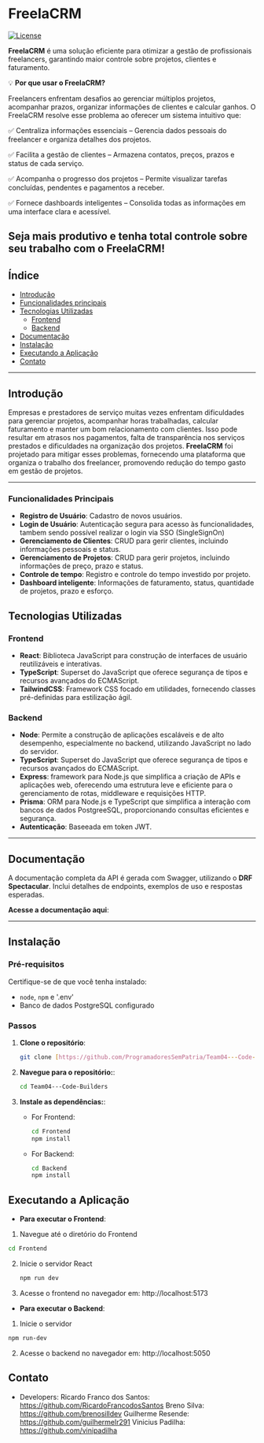 # **FreelaCRM**
<a href="https://packagist.org/packages/laravel/framework"><img src="https://img.shields.io/packagist/l/laravel/framework" alt="License"></a>

**FreelaCRM** é uma solução eficiente para otimizar a gestão de profissionais freelancers, garantindo maior controle sobre projetos, clientes e faturamento.

💡 **Por que usar o FreelaCRM?**

Freelancers enfrentam desafios ao gerenciar múltiplos projetos, acompanhar prazos, organizar informações de clientes e calcular ganhos. O FreelaCRM resolve esse problema ao oferecer um sistema intuitivo que:

✅ Centraliza informações essenciais – Gerencia dados pessoais do freelancer e organiza detalhes dos projetos.

✅ Facilita a gestão de clientes – Armazena contatos, preços, prazos e status de cada serviço.

✅ Acompanha o progresso dos projetos – Permite visualizar tarefas concluídas, pendentes e pagamentos a receber.

✅ Fornece dashboards inteligentes – Consolida todas as informações em uma interface clara e acessível.

Seja mais produtivo e tenha total controle sobre seu trabalho com o FreelaCRM!
---

## Índice

- [Introdução](#introdução)
- [Funcionalidades principais](#funcionalidades-principais)
- [Tecnologias Utilizadas](#tecnologias-utilizadas)
  - [Frontend](#frontend)
  - [Backend](#backend)
- [Documentação](#documentação)
- [Instalação](#instalação)
- [Executando a Aplicação](#executando-a-aplicação)
- [Contato](#contato)

---

## Introdução

Empresas e prestadores de serviço muitas vezes enfrentam dificuldades para gerenciar projetos, acompanhar horas trabalhadas, calcular faturamento e manter um bom relacionamento com clientes. Isso pode resultar em atrasos nos pagamentos, falta de transparência nos serviços prestados e dificuldades na organização dos projetos.
**FreelaCRM** foi projetado para mitigar esses problemas, fornecendo uma plataforma que organiza o trabalho dos freelancer, promovendo redução do tempo gasto em gestão de projetos.

---

### **Funcionalidades Principais**

- **Registro de Usuário**: Cadastro de novos usuários.
- **Login de Usuário**: Autenticação segura para acesso às funcionalidades, tambem sendo possível realizar o login via SSO (SingleSignOn)
- **Gerenciamento de Clientes**: CRUD para gerir clientes, incluindo informações pessoais e status.
- **Gerenciamento de Projetos**: CRUD para gerir projetos, incluindo informações de preço, prazo e status.
- **Controle de tempo**: Registro e controle do tempo investido por projeto.
- **Dashboard inteligente**: Informações de faturamento, status, quantidade de projetos, prazo e esforço.

## Tecnologias Utilizadas

### **Frontend**

- **React**: Biblioteca JavaScript para construção de interfaces de usuário reutilizáveis e interativas.
- **TypeScript**: Superset do JavaScript que oferece segurança de tipos e recursos avançados do ECMAScript.
- **TailwindCSS**: Framework CSS focado em utilidades, fornecendo classes pré-definidas para estilização ágil.

### **Backend**

- **Node**: Permite a construção de aplicações escaláveis e de alto desempenho, especialmente no backend, utilizando JavaScript no lado do servidor.
- **TypeScript**: Superset do JavaScript que oferece segurança de tipos e recursos avançados do ECMAScript.
- **Express**: framework para Node.js que simplifica a criação de APIs e aplicações web, oferecendo uma estrutura leve e eficiente para o gerenciamento de rotas, middleware e requisições HTTP.
- **Prisma**: ORM para Node.js e TypeScript que simplifica a interação com bancos de dados PostgreeSQL, proporcionando consultas eficientes e segurança.
- **Autenticação**: Baseeada em token JWT.
---
## Documentação

A documentação completa da API é gerada com Swagger, utilizando o **DRF Spectacular**. Inclui detalhes de endpoints, exemplos de uso e respostas esperadas.

**Acesse a documentação aqui**:

---

## Instalação 

### **Pré-requisitos**
Certifique-se de que você tenha instalado:
- `node`, `npm` e '.env'
- Banco de dados PostgreSQL configurado

### **Passos**

1. **Clone o repositório**:
   ```bash
   git clone [https://github.com/ProgramadoresSemPatria/Team04---Code-Builders.git]
    ```

2. **Navegue para o repositório:**:

   ```bash
   cd Team04---Code-Builders
   ```

3. **Instale as dependências:**:

   - For Frontend:
   
     ```bash
     cd Frontend
     npm install
     ```

   - For Backend:

     ```bash
     cd Backend
     npm install
     ```
   

## Executando a Aplicação

- **Para executar o Frontend**:
1. Navegue até o diretório do Frontend
  ```bash
  cd Frontend
  ```
2. Inicie o servidor React
   ```bash
   npm run dev
   ```
3. Acesse o frontend no navegador em: http://localhost:5173

- **Para executar o Backend**:
1. Inicie o servidor 
  ```bash
  npm run-dev
  ```
2. Acesse o backend no navegador em: http://localhost:5050
  
## Contato
- Developers: 
Ricardo Franco dos Santos: https://github.com/RicardoFrancodosSantos
Breno Silva: https://github.com/brenosilldev
Guilherme Resende: https://github.com/guilhermelr291
Vinicius Padilha: https://github.com/vinipadilha
